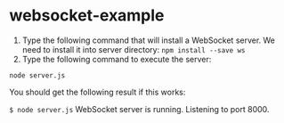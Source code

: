 # websocket-example
1. Type the following command that will install a WebSocket server. We need to install it into server directory:
`npm install --save ws`
2. Type the following command to execute the server:

`node server.js`

You should get the following result if this works:

`$ node server.js`
WebSocket server is running.
Listening to port 8000.
